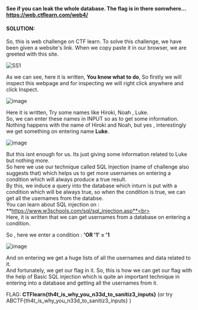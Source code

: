 **See if you can leak the whole database. The flag is in there somwhere… https://web.ctflearn.com/web4/**


#### SOLUTION:

So, this is web challenge on CTF learn. To solve this challenge, we have been given a website's link. When we copy paste it in our browser, we are greeted with this site.


![SS1](https://user-images.githubusercontent.com/65415517/86117506-c8ac3a80-baec-11ea-9f30-7eca6e98a015.PNG)


As we can see, here it is written, **You know what to do**, So firstly we will inspect this webpage and for inspecting we will right click anywhere and click Inspect.<br>


![image](https://user-images.githubusercontent.com/65415517/86119439-15dddb80-baf0-11ea-96ec-e9bff2ad098f.png)


Here it is written, Try some names like Hiroki, Noah , Luke.<br>
So, we can enter these names in INPUT so as to get some information.<br>
Nothing happens with the name of Hiroki and Noah, but yes , interestingly we get something on entering name **Luke**.<br>


![image](https://user-images.githubusercontent.com/65415517/86119468-24c48e00-baf0-11ea-9385-71579465855e.png)


But this isnt enough for us. Its just giving some information related to Luke but nothing more.<br>
So here we use our technique called SQL Injection (name of challenge also suggests that) which helps us to get more usernames on entering a condition which will always produce a true result.<br>
By this, we induce a query into the database which inturn is put with a condition which will be always true, so when the condition is true, we can get all the usernames from the databse.<br>
You can learn about SQL injection on : **https://www.w3schools.com/sql/sql_injection.asp**<br><br>
Here, it is written that we can get usernames from a database on entering a condition.

So , here we enter a condition :   **'OR '1' = '1**<br>


![image](https://user-images.githubusercontent.com/65415517/86119489-31e17d00-baf0-11ea-9110-f7c694ce8cf2.png)


And on entering we get a huge lists of all the usernames and data related to it.<br>
And fortunately, we get our flag in it. So, this is how we can get our flag with the help of Basic SQL injection which is quite an important technique in entering into a database and getting all the usernames from it.<br>

FLAG: **CTFlearn{th4t_is_why_you_n33d_to_sanitiz3_inputs}**       (or try ABCTF{th4t_is_why_you_n33d_to_sanitiz3_inputs} )








